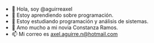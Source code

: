 - 👋 Hola, soy @aguirreaxel
- 👀 Estoy aprendiendo sobre programación.
- 🌱 Estoy estudiando programación y análisis de sistemas.
- 💞️ Amo mucho a mi novia Constanza Ramos.
- 📫 Mi correo es axel.aguirre.n@hotmail.com

<!---
aguirreaxel/aguirreaxel is a ✨ special ✨ repository because its `README.md` (this file) appears on your GitHub profile.
You can click the Preview link to take a look at your changes.
--->
